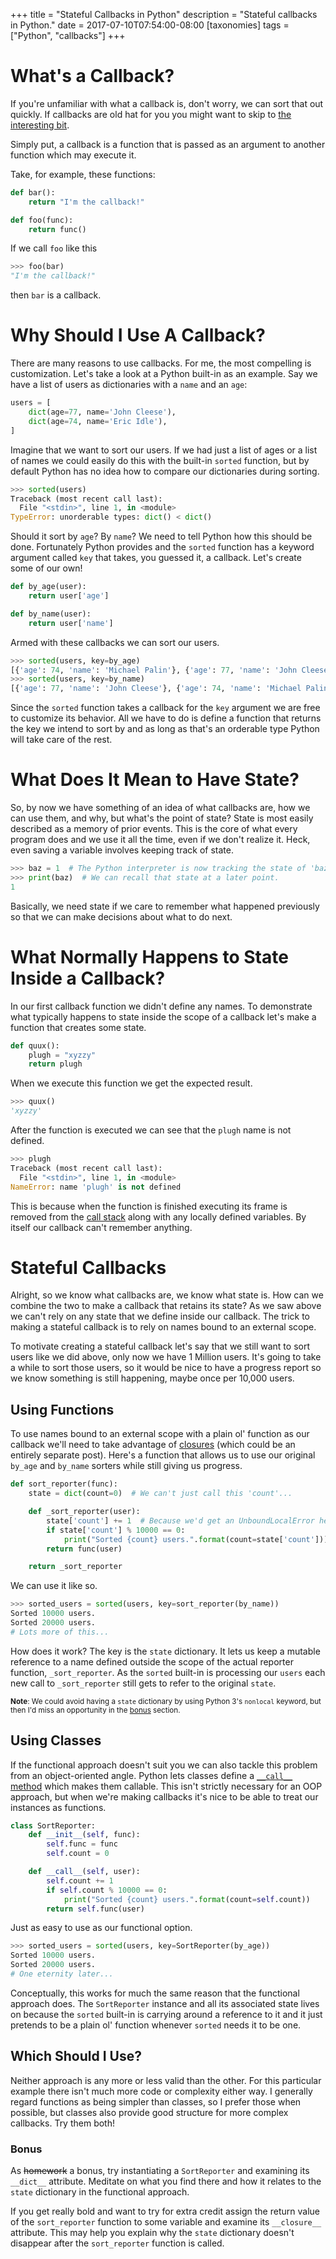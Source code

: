 +++
title = "Stateful Callbacks in Python"
description = "Stateful callbacks in Python."
date = 2017-07-10T07:54:00-08:00
[taxonomies]
tags = ["Python", "callbacks"]
+++
# What's a Callback?

If you're unfamiliar with what a callback is, don't worry, we can sort that out
quickly. If callbacks are old hat for you you might want to skip to
[the interesting bit](#stateful-callbacks).

Simply put, a callback is a function that is passed as an argument to
another function which may execute it.

Take, for example, these functions:

```python
def bar():
    return "I'm the callback!"

def foo(func):
    return func()
```

If we call `foo` like this

```python
>>> foo(bar)
"I'm the callback!"
```

then `bar` is a callback.

# Why Should I Use A Callback?

There are many reasons to use callbacks. For me, the most compelling is
customization. Let's take a look at a Python built-in as an example. Say we
have a list of users as dictionaries with a `name` and an `age`:

```python
users = [
    dict(age=77, name='John Cleese'),
    dict(age=74, name='Eric Idle'),
]
```

Imagine that we want to sort our users. If we had just a list of ages or a list
of names we could easily do this with the built-in `sorted` function, but by
default Python has no idea how to compare our dictionaries during sorting.

```python
>>> sorted(users)
Traceback (most recent call last):
  File "<stdin>", line 1, in <module>
TypeError: unorderable types: dict() < dict()
```

Should it sort by `age`? By `name`? We need to tell Python how this should be
done. Fortunately Python provides and the `sorted` function has a keyword
argument called `key` that takes, you guessed it, a callback. Let's create some
of our own!

```python
def by_age(user):
    return user['age']

def by_name(user):
    return user['name']
```

Armed with these callbacks we can sort our users.

```python
>>> sorted(users, key=by_age)
[{'age': 74, 'name': 'Michael Palin'}, {'age': 77, 'name': 'John Cleese'}]
>>> sorted(users, key=by_name)
[{'age': 77, 'name': 'John Cleese'}, {'age': 74, 'name': 'Michael Palin'}]
```

Since the `sorted` function takes a callback for the `key` argument we are free
to customize its behavior. All we have to do is define a function that returns
the key we intend to sort by and as long as that's an orderable type Python
will take care of the rest.

# What Does It Mean to Have State?

So, by now we have something of an idea of what callbacks are, how we can use
them, and why, but what's the point of state? State is most easily described as
a memory of prior events. This is the core of what every program does and we
use it all the time, even if we don't realize it. Heck, even saving a variable
involves keeping track of state.

```python
>>> baz = 1  # The Python interpreter is now tracking the state of 'baz'.
>>> print(baz)  # We can recall that state at a later point.
1
```

Basically, we need state if we care to remember what happened previously so
that we can make decisions about what to do next.

# What Normally Happens to State Inside a Callback?

In our first callback function we didn't define any names. To demonstrate what
typically happens to state inside the scope of a callback let's make a function
that creates some state.

```python
def quux():
    plugh = "xyzzy"
    return plugh
```

When we execute this function we get the expected result.

```python
>>> quux()
'xyzzy'
```

After the function is executed we can see that the `plugh` name is not defined.

```python
>>> plugh
Traceback (most recent call last):
  File "<stdin>", line 1, in <module>
NameError: name 'plugh' is not defined
```

This is because when the function is finished executing its frame is removed
from the [call stack][call stack] along with any locally defined variables. By
itself our callback can't remember anything.

# Stateful Callbacks

Alright, so we know what callbacks are, we know what state is. How can we
combine the two to make a callback that retains its state? As we saw above we
can't rely on any state that we define inside our callback. The trick to making
a stateful callback is to rely on names bound to an external scope.

To motivate creating a stateful callback let's say that we still want to sort
users like we did above, only now we have 1 Million users. It's going to take
a while to sort those users, so it would be nice to have a progress report so
we know something is still happening, maybe once per 10,000 users.

## Using Functions

To use names bound to an external scope with a plain ol' function as our
callback we'll need to take advantage of [closures][closures] (which could be
an entirely separate post). Here's a function that allows us to use our
original `by_age` and `by_name` sorters while still giving us progress.

```python
def sort_reporter(func):
    state = dict(count=0)  # We can't just call this 'count'...

    def _sort_reporter(user):
        state['count'] += 1  # Because we'd get an UnboundLocalError here.
        if state['count'] % 10000 == 0:
            print("Sorted {count} users.".format(count=state['count']))
        return func(user)

    return _sort_reporter
```

We can use it like so.

```python
>>> sorted_users = sorted(users, key=sort_reporter(by_name))
Sorted 10000 users.
Sorted 20000 users.
# Lots more of this...
```

How does it work? The key is the `state` dictionary. It lets us keep a mutable
reference to a name defined outside the scope of the actual reporter function,
`_sort_reporter`. As the `sorted` built-in is processing our `users` each new
call to `_sort_reporter` still gets to refer to the original `state`.

<small><b>Note</b>: We could avoid having a `state` dictionary by using Python
3's `nonlocal` keyword, but then I'd miss an opportunity in the [bonus](#bonus)
section.</small>

## Using Classes

If the functional approach doesn't suit you we can also tackle this problem
from an object-oriented angle. Python lets classes define a
[`__call__` method][__call__] which makes them callable. This isn't strictly
necessary for an OOP approach, but when we're making callbacks it's nice to be
able to treat our instances as functions.

```python
class SortReporter:
    def __init__(self, func):
        self.func = func
        self.count = 0

    def __call__(self, user):
        self.count += 1
        if self.count % 10000 == 0:
            print("Sorted {count} users.".format(count=self.count))
        return self.func(user)
```

Just as easy to use as our functional option.

```python
>>> sorted_users = sorted(users, key=SortReporter(by_age))
Sorted 10000 users.
Sorted 20000 users.
# One eternity later...
```

Conceptually, this works for much the same reason that the functional approach
does. The `SortReporter` instance and all its associated state lives on because
the `sorted` built-in is carrying around a reference to it and it just pretends
to be a plain ol' function whenever `sorted` needs it to be one.

## Which Should I Use?

Neither approach is any more or less valid than the other. For this particular
example there isn't much more code or complexity either way. I generally regard
functions as being simpler than classes, so I prefer those when possible, but
classes also provide good structure for more complex callbacks. Try them both!

### Bonus

As <s>homework</s> a bonus, try instantiating a `SortReporter` and examining
its `__dict__` attribute. Meditate on what you find there and how it relates
to the `state` dictionary in the functional approach.

If you get really bold and want to try for extra credit assign the return value
of the `sort_reporter` function to some variable and examine its `__closure__`
attribute. This may help you explain why the `state` dictionary doesn't
disappear after the `sort_reporter` function is called.

[call stack]: https://en.wikipedia.org/wiki/Call_stack
[closures]: https://en.wikipedia.org/wiki/Closure_(computer_programming)
[__call__]: https://docs.python.org/3/reference/datamodel.html#object.__call__
